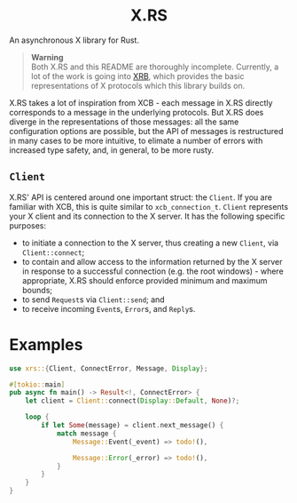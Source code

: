 <h1 align="center">X.RS</h1>

An asynchronous X library for Rust.

> **Warning** \
> Both X.RS and this README are thoroughly incomplete.
> Currently, a lot of the work is going into [XRB], which
> provides the basic representations of X protocols which
> this library builds on.

[XRB]: https://github.com/XdotRS/xrb/

X.RS takes a lot of inspiration from XCB - each message
in X.RS directly corresponds to a message in the underlying
protocols. But X.RS does diverge in the representations of
those messages: all the same configuration options are
possible, but the API of messages is restructured in many
cases to be more intuitive, to elimate a number of errors
with increased type safety, and, in general, to be more rusty.

## `Client`
X.RS' API is centered around one important struct: the
`Client`. If you are familiar with XCB, this is quite similar
to `xcb_connection_t`. `Client` represents your X client and its
connection to the X server. It has the following specific
purposes:
- to initiate a connection to the X server, thus creating a new
  `Client`, via `Client::connect`;
- to contain and allow access to the information returned by the
  X server in response to a successful connection (e.g. the root
  windows) - where appropriate, X.RS should enforce provided minimum
  and maximum bounds;
- to send `Request`s via `Client::send`; and
- to receive incoming `Event`s, `Error`s, and `Reply`s.

# Examples
```rust
use xrs::{Client, ConnectError, Message, Display};

#[tokio::main]
pub async fn main() -> Result<!, ConnectError> {
    let client = Client::connect(Display::Default, None)?;

    loop {
        if let Some(message) = client.next_message() {
            match message {
                Message::Event(_event) => todo!(),

                Message::Error(_error) => todo!(),
            }
        }
    }
}
```
